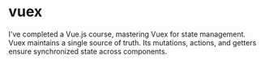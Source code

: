 # vuex
I've completed a Vue.js course, mastering Vuex for state management. Vuex maintains a single source of truth. Its mutations, actions, and getters ensure synchronized state across components.
